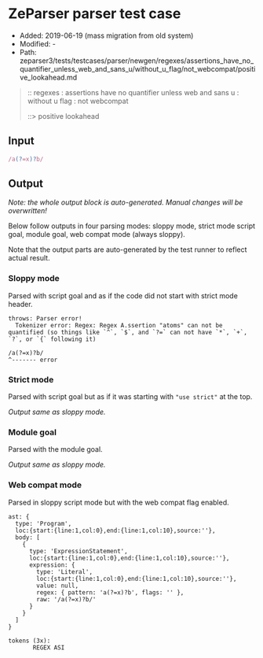# ZeParser parser test case

- Added: 2019-06-19 (mass migration from old system)
- Modified: -
- Path: zeparser3/tests/testcases/parser/newgen/regexes/assertions_have_no_quantifier_unless_web_and_sans_u/without_u_flag/not_webcompat/positive_lookahead.md

> :: regexes : assertions have no quantifier unless web and sans u : without u flag : not webcompat
>
> ::> positive lookahead

## Input

`````js
/a(?=x)?b/
`````

## Output

_Note: the whole output block is auto-generated. Manual changes will be overwritten!_

Below follow outputs in four parsing modes: sloppy mode, strict mode script goal, module goal, web compat mode (always sloppy).

Note that the output parts are auto-generated by the test runner to reflect actual result.

### Sloppy mode

Parsed with script goal and as if the code did not start with strict mode header.

`````
throws: Parser error!
  Tokenizer error: Regex: Regex A.ssertion "atoms" can not be quantified (so things like `^`, `$`, and `?=` can not have `*`, `+`, `?`, or `{` following it)

/a(?=x)?b/
^------- error
`````

### Strict mode

Parsed with script goal but as if it was starting with `"use strict"` at the top.

_Output same as sloppy mode._

### Module goal

Parsed with the module goal.

_Output same as sloppy mode._

### Web compat mode

Parsed in sloppy script mode but with the web compat flag enabled.

`````
ast: {
  type: 'Program',
  loc:{start:{line:1,col:0},end:{line:1,col:10},source:''},
  body: [
    {
      type: 'ExpressionStatement',
      loc:{start:{line:1,col:0},end:{line:1,col:10},source:''},
      expression: {
        type: 'Literal',
        loc:{start:{line:1,col:0},end:{line:1,col:10},source:''},
        value: null,
        regex: { pattern: 'a(?=x)?b', flags: '' },
        raw: '/a(?=x)?b/'
      }
    }
  ]
}

tokens (3x):
       REGEX ASI
`````

